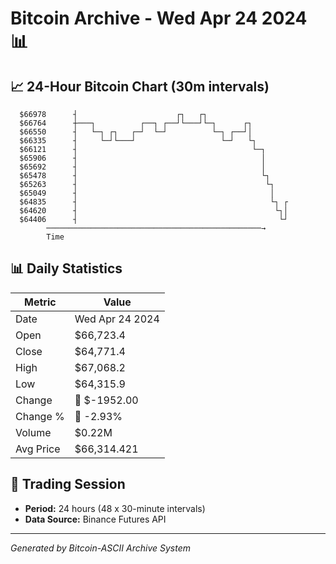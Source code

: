 # Bitcoin Archive - Wed Apr 24 2024 📊

## 📈 24-Hour Bitcoin Chart (30m intervals)

```
  $66978      ┤                      ┌┐   ┌┐                   
  $66764      ┼───┐          ┌──┐ ┌──┘└───┘└─┐      ┌┐         
  $66550      ┤   └─┐ ┌┐   ┌─┘  └─┘          └─┐ ┌──┘│         
  $66335      ┤     └─┘└───┘                   └─┘   └┐        
  $66121      ┤                                       └─┐      
  $65906      ┤                                         │      
  $65692      ┤                                         │      
  $65478      ┤                                         └┐     
  $65263      ┤                                          └┐    
  $65049      ┤                                           │    
  $64835      ┤                                           └┐ ┌ 
  $64620      ┤                                            └┐│ 
  $64406      ┤                                             └┘ 
        ────────────────────────────────────────────────→
        Time
```

## 📊 Daily Statistics

| Metric | Value |
|--------|-------|
| Date | Wed Apr 24 2024 |
| Open | $66,723.4 |
| Close | $64,771.4 |
| High | $67,068.2 |
| Low | $64,315.9 |
| Change | 🔴 $-1952.00 |
| Change % | 🔴 -2.93% |
| Volume | $0.22M |
| Avg Price | $66,314.421 |

## 📅 Trading Session

- **Period:** 24 hours (48 x 30-minute intervals)
- **Data Source:** Binance Futures API

---
*Generated by Bitcoin-ASCII Archive System*
